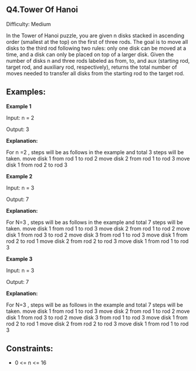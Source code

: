**Q4.Tower Of Hanoi**
-
Difficulty: Medium

In the Tower of Hanoi puzzle, you are given n disks stacked in ascending order (smallest at the top) on the first of three rods.
The goal is to move all disks to the third rod following two rules: only one disk can be moved at a time,
and a disk can only be placed on top of a larger disk. Given the number of disks n and three rods labeled as from, to,
and aux (starting rod, target rod, and auxiliary rod, respectively),  returns the total number of moves needed to transfer all disks from the starting rod to the target rod.

Examples:
-
**Example 1**

Input: n = 2

Output: 3

**Explanation:**

For n =2 , steps will be as follows in the example and total 3 steps will be taken.
move disk 1 from rod 1 to rod 2
move disk 2 from rod 1 to rod 3
move disk 1 from rod 2 to rod 3

**Example 2**

Input: n = 3

Output: 7

**Explanation:**

For N=3 , steps will be as follows in the example and total 7 steps will be taken.
move disk 1 from rod 1 to rod 3
move disk 2 from rod 1 to rod 2
move disk 1 from rod 3 to rod 2
move disk 3 from rod 1 to rod 3
move disk 1 from rod 2 to rod 1
move disk 2 from rod 2 to rod 3
move disk 1 from rod 1 to rod 3


**Example 3**

Input: n = 3

Output: 7

**Explanation:**

For N=3 , steps will be as follows in the example and total 7 steps will be taken.
move disk 1 from rod 1 to rod 3
move disk 2 from rod 1 to rod 2
move disk 1 from rod 3 to rod 2
move disk 3 from rod 1 to rod 3
move disk 1 from rod 2 to rod 1
move disk 2 from rod 2 to rod 3
move disk 1 from rod 1 to rod 3

Constraints:
-
- 0 <= n <= 16

